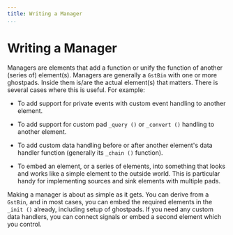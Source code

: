 ```yaml
---
title: Writing a Manager
...
```


# Writing a Manager

Managers are elements that add a function or unify the function of
another (series of) element(s). Managers are generally a `GstBin` with
one or more ghostpads. Inside them is/are the actual element(s) that
matters. There is several cases where this is useful. For example:

  - To add support for private events with custom event handling to
    another element.

  - To add support for custom pad `_query ()` or `_convert ()` handling
    to another element.

  - To add custom data handling before or after another element's data
    handler function (generally its `_chain ()` function).

  - To embed an element, or a series of elements, into something that
    looks and works like a simple element to the outside world. This is
    particular handy for implementing sources and sink elements with
    multiple pads.

Making a manager is about as simple as it gets. You can derive from a
`GstBin`, and in most cases, you can embed the required elements in the
`_init ()` already, including setup of ghostpads. If you need any custom
data handlers, you can connect signals or embed a second element which
you control.
